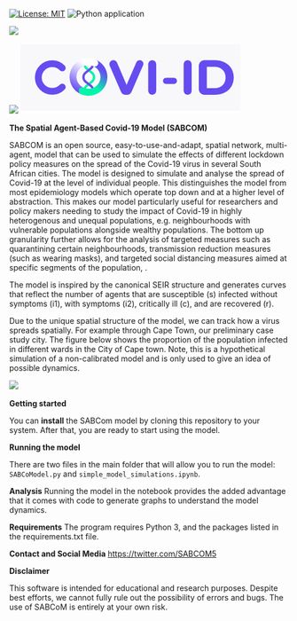 [![License: MIT](https://img.shields.io/badge/License-MIT-yellow.svg)](https://opensource.org/licenses/MIT)
![Python application](https://github.com/blackrhinoabm/sabcom/workflows/Python%20application/badge.svg)

<img src="https://pbs.twimg.com/profile_images/1270246832015314953/CW4YcWdd_400x400.jpg" width="125">

![](https://cogeorg.github.io/images/black_rhino_logo.jpg)
![](https://github.com/joerischasfoort/joerischasfoort.github.io/blob/master/images/covi-id.png)


[comment]: <> (One paragraph overview of the project, TODO add link to blog?)
 __The Spatial Agent-Based Covid-19 Model (SABCOM)__

SABCOM is an open source, easy-to-use-and-adapt, spatial network, multi-agent, model that can be used to simulate the effects of different lockdown policy measures on the spread of the Covid-19 virus in several South African cities. The model is designed to simulate and analyse the spread of Covid-19 at the level of individual people. This distinguishes the model from most epidemiology models which operate top down and at a higher level of abstraction. This makes our model particularly useful for researchers and policy makers needing to study the impact of Covid-19 in highly heterogenous and unequal populations, e.g. neighbourhoods with vulnerable populations alongside wealthy populations. The bottom up granularity further allows for the analysis of targeted measures such as quarantining certain neighbourhoods, transmission reduction measures (such as wearing masks), and targeted social distancing measures aimed at specific segments of the population, .

The model is inspired by the canonical SEIR structure and generates curves that reflect the number of agents that are susceptible (s) infected without symptoms (i1), with symptoms (i2), critically ill (c), and are recovered (r). 


[comment]: <> (The output of a simulation run might look something like this:  ) 

[comment]: <> (<img src="https://github.com/joerischasfoort/joerischasfoort.github.io/blob/master/images/the_curve.png" height="512px"/> ) 

Due to the unique spatial structure of the model, we can track how a virus spreads spatially. For example through Cape Town, our preliminary case study city. The figure below shows the proportion of the population infected in different wards in the City of Cape town. Note, this is a hypothetical simulation of a non-calibrated model and is only used to give an idea of possible dynamics. 

<img src="https://github.com/joerischasfoort/joerischasfoort.github.io/blob/master/images/Infected.gif" height="768px"/>

 __Getting started__

You can **install** the SABCom model by cloning this repository to your system. After that, you are ready to start using the model.

__Running the model__

There are two files in the main folder that will allow you to run the model: ```SABCoModel.py``` and ```simple_model_simulations.ipynb```. 

__Analysis__
Running the model in the notebook provides the added advantage that it comes with code to generate graphs to understand the model dynamics. 

__Requirements__
The program requires Python 3, and the packages listed in the requirements.txt file.

__Contact and Social Media__
https://twitter.com/SABCOM5

__Disclaimer__

This software is intended for educational and research purposes. Despite best efforts,
we cannot fully rule out the possibility of errors and bugs. The use of SABCoM
is entirely at your own risk.
